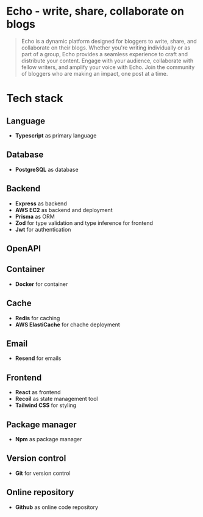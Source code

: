 # Echo - write, share, collaborate on blogs

> Echo is a dynamic platform designed for bloggers to write, share, and collaborate on their blogs. Whether you're writing individually or as part of a group, Echo provides a seamless experience to craft and distribute your content. Engage with your audience, collaborate with fellow writers, and amplify your voice with Echo. Join the community of bloggers who are making an impact, one post at a time.

# Tech stack

## Language
- **Typescript** as primary language

## Database
- **PostgreSQL** as database

## Backend
- **Express** as backend
- **AWS EC2** as backend and deployment
- **Prisma** as ORM
- **Zod** for type validation and type inference for frontend
- **Jwt** for authentication

## OpenAPI

## Container
- **Docker** for container

## Cache
- **Redis** for caching
- **AWS ElastiCache** for chache deployment

## Email
- **Resend** for emails

## Frontend
- **React** as frontend
- **Recoil** as state management tool
- **Tailwind CSS** for styling

## Package manager
- **Npm** as package manager

## Version control
- **Git** for version control

## Online repository
- **Github** as online code repository
